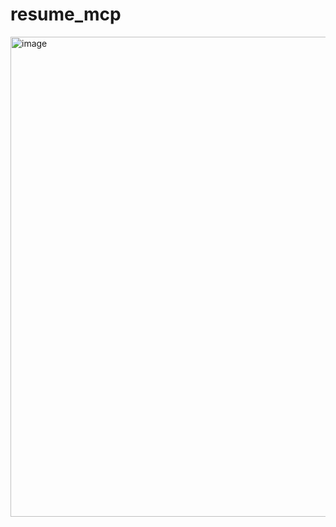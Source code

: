 # resume_mcp

<img width="1366" height="768" alt="image" src="https://github.com/user-attachments/assets/95661f67-bd02-46ea-b98c-0f94330718ce" />
